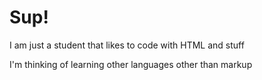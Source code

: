 Sup!
===

I am just a student that likes to code with HTML and stuff

I'm thinking of learning other languages other than markup



